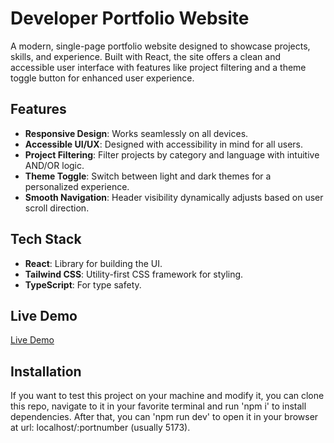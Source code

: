 # Developer Portfolio Website

A modern, single-page portfolio website designed to showcase projects, skills, and experience. Built with React, the site offers a clean and accessible user interface with features like project filtering and a theme toggle button for enhanced user experience.

## Features

- **Responsive Design**: Works seamlessly on all devices.
- **Accessible UI/UX**: Designed with accessibility in mind for all users.
- **Project Filtering**: Filter projects by category and language with intuitive AND/OR logic.
- **Theme Toggle**: Switch between light and dark themes for a personalized experience.
- **Smooth Navigation**: Header visibility dynamically adjusts based on user scroll direction.

## Tech Stack

- **React**: Library for building the UI.
- **Tailwind CSS**: Utility-first CSS framework for styling.
- **TypeScript**: For type safety.

## Live Demo

[Live Demo](https://loriscatiz.netlify.app)

## Installation

If you want to test this project on your machine and modify it, you can clone this repo, navigate to it in your favorite terminal and run 'npm i' to install dependencies. After that, you can 'npm run dev' to open it in your browser at url: localhost/:portnumber (usually 5173).
